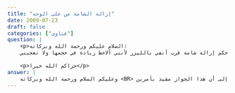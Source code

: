```yaml
---
title: "إزالة الشامة من على الوجه"
date: 2009-07-23
draft: false
categories: ["فتاوى"]
question: |
    <p>السلام عليكم ورحمة الله وبركاته:
    ما حكم إزالة شامة قرب أنفي بالليزر لأنني ألاحظ زيادة في حجمها ولا تعجبني .</p>
    
    <p>جزاكم الله خيرا</p>
answer: |
    وعليكم السلام ورحمة الله وبركاته <BR> لا بأس بإزالة هذه الشامة ولا يعد ذلك تغيرا لخلق الله تعالى وخاصة أن تقولين أنها في إزدياد لكن ينبغي التنبه إلى أن هذا الجواز مقيد بأمرين : <BR>الأول : أن لا تكون هناك مخالفة شرعية كمس الرجل للمرأة لغير ضرورة أو كشف عورة لغير ضرورة ونحوها . <BR>الثاني : أن لا يكون في إزالة هذه الشامة ضرر عليك في المستقبل أو الحاضر . <BR>والله أعلم .
---
```


